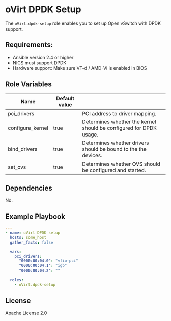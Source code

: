 oVirt DPDK Setup
================

The `oVirt.dpdk-setup` role enables you to set up Open vSwitch with DPDK support.


Requirements:
------------

* Ansible version 2.4 or higher
* NICS must support DPDK
* Hardware support: Make sure VT-d / AMD-Vi is enabled in BIOS


Role Variables
--------------

| Name                    | Default value         |                                                     |
|-------------------------|-----------------------|-----------------------------------------------------|
| pci_drivers             |                       | PCI address to driver mapping. |
| configure_kernel        | true                  | Determines whether the kernel should be configured for DPDK usage. |
| bind_drivers            | true                  | Determines whether drivers should be bound to the the devices. |
| set_ovs                 | true                  | Determines whether OVS should be configured and started. |


Dependencies
------------

No.

Example Playbook
----------------

```yaml
---
- name: oVirt DPDK setup
  hosts: some_host
  gather_facts: false

  vars:
    pci_drivers:
      "0000:00:04.0": "vfio-pci"
      "0000:00:04.1": "igb"
      "0000:00:04.2": ""
  
  roles:
    - oVirt.dpdk-setup
```

License
-------

Apache License 2.0